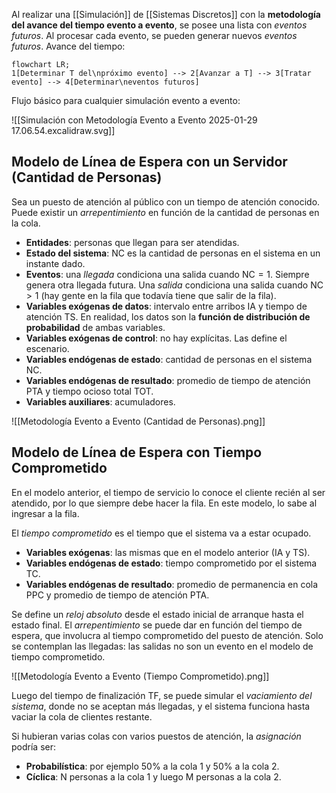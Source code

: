 Al realizar una [[Simulación]] de [[Sistemas Discretos]] con la **metodología del avance del tiempo evento a evento**, se posee una lista con _eventos futuros_. Al procesar cada evento, se pueden generar nuevos _eventos futuros_. Avance del tiempo:

```mermaid
flowchart LR;
1[Determinar T del\npróximo evento] --> 2[Avanzar a T] --> 3[Tratar evento] --> 4[Determinar\neventos futuros]
```

Flujo básico para cualquier simulación evento a evento:

![[Simulación con Metodología Evento a Evento 2025-01-29 17.06.54.excalidraw.svg]]

## Modelo de Línea de Espera con un Servidor (Cantidad de Personas)

Sea un puesto de atención al público con un tiempo de atención conocido. Puede existir un _arrepentimiento_ en función de la cantidad de personas en la cola.

- **Entidades**: personas que llegan para ser atendidas.
- **Estado del sistema**: $\text{NC}$ es la cantidad de personas en el sistema en un instante dado.
- **Eventos**: una _llegada_ condiciona una salida cuando $\text{NC} =1$. Siempre genera otra llegada futura. Una _salida_ condiciona una salida cuando $\text{NC} \gt 1$ (hay gente en la fila que todavía tiene que salir de la fila).
- **Variables exógenas de datos**: intervalo entre arribos $\text{IA}$ y tiempo de atención $\text{TS}$. En realidad, los datos son la **función de distribución de probabilidad** de ambas variables.
- **Variables exógenas de control**: no hay explícitas. Las define el escenario.
- **Variables endógenas de estado**: cantidad de personas en el sistema $\text{NC}$.
- **Variables endógenas de resultado**: promedio de tiempo de atención $\text{PTA}$ y tiempo ocioso total $\text{TOT}$.
- **Variables auxiliares**: acumuladores.

![[Metodología Evento a Evento (Cantidad de Personas).png]]

## Modelo de Línea de Espera con Tiempo Comprometido

En el modelo anterior, el tiempo de servicio lo conoce el cliente recién al ser atendido, por lo que siempre debe hacer la fila. En este modelo, lo sabe al ingresar a la fila.

El _tiempo comprometido_ es el tiempo que el sistema va a estar ocupado.

- **Variables exógenas**: las mismas que en el modelo anterior ($\text{IA}$ y $\text{TS}$).
- **Variables endógenas de estado**: tiempo comprometido por el sistema $\text{TC}$.
- **Variables endógenas de resultado**: promedio de permanencia en cola $\text{PPC}$ y promedio de tiempo de atención $\text{PTA}$.

Se define un _reloj absoluto_ desde el estado inicial de arranque hasta el estado final. El _arrepentimiento_ se puede dar en función del tiempo de espera, que involucra al tiempo comprometido del puesto de atención. Solo se contemplan las llegadas: las salidas no son un evento en el modelo de tiempo comprometido.

![[Metodología Evento a Evento (Tiempo Comprometido).png]]

Luego del tiempo de finalización $\text{TF}$, se puede simular el _vaciamiento del sistema_, donde no se aceptan más llegadas, y el sistema funciona hasta vaciar la cola de clientes restante.

Si hubieran varias colas con varios puestos de atención, la _asignación_ podría ser:

- **Probabilística**: por ejemplo 50% a la cola 1 y 50% a la cola 2.
- **Cíclica**: N personas a la cola 1 y luego M personas a la cola 2.
